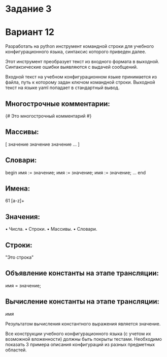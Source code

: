 #  Задание 3
#  Вариант 12

Разработать на python инструмент командной строки для учебного конфигурационного
языка, синтаксис которого приведен далее. 

Этот инструмент преобразует текст из
входного формата в выходной. Синтаксические ошибки выявляются с выдачей
сообщений.

Входной текст на учебном конфигурационном языке принимается из
файла, путь к которому задан ключом командной строки. Выходной текст на
языке yaml попадает в стандартный вывод.

##  Многострочные комментарии:

{#
Это многострочный
комментарий
#}


##  Массивы:

[ значение значение значение ... ]

##  Словари:

begin
 имя := значение;
 имя := значение;
 имя := значение;
 ...
end

##  Имена:

61
[a-z]+

##  Значения:

• Числа.
• Строки.
• Массивы.
• Словари.

##  Строки:

"Это строка"

##  Объявление константы на этапе трансляции:

имя = значение;

##  Вычисление константы на этапе трансляции:

$имя$

Результатом вычисления константного выражения является значение.

Все конструкции учебного конфигурационного языка (с учетом их
возможной вложенности) должны быть покрыты тестами. Необходимо показать 3
примера описания конфигураций из разных предметных областей.

